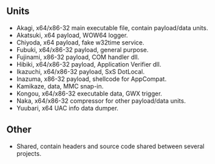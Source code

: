 ## Units

- Akagi, x64/x86-32 main executable file, contain payload/data units.
- Akatsuki, x64 payload, WOW64 logger.
- Chiyoda, x64 payload, fake w32time service.
- Fubuki, x64/x86-32 payload, general purpose.
- Fujinami, x86-32 payload, COM handler dll.
- Hibiki, x64/x86-32 payload, Application Verifier dll.
- Ikazuchi, x64/x86-32 payload, SxS DotLocal.
- Inazuma, x86-32 payload, shellcode for AppCompat.
- Kamikaze, data, MMC snap-in.
- Kongou, x64/x86-32 executable data, GWX trigger.
- Naka, x64/x86-32 compressor for other payload/data units.
- Yuubari, x64 UAC info data dumper.

## Other

- Shared, contain headers and source code shared between several projects.
